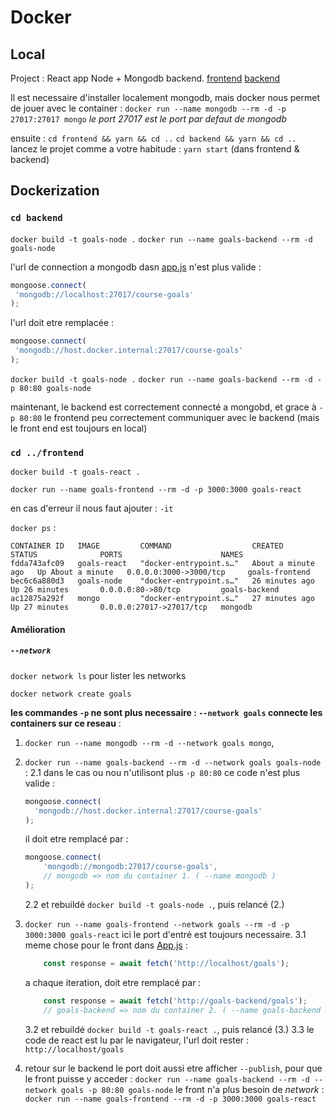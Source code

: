 # Docker

## Local 

Project : React app Node + Mongodb backend.
[frontend](./frontend/)
[backend](./backend/)

Il est necessaire d'installer localement mongodb, mais docker nous permet de jouer avec le container : ```docker run --name mongodb --rm -d -p 27017:27017 mongo```
*le port 27017 est le port par defaut de mongodb*

ensuite :
```cd frontend && yarn && cd ..```
```cd backend && yarn && cd ..```
lancez le projet comme a votre habitude : ```yarn start``` (dans frontend & backend)

## Dockerization

### ```cd backend```

```docker build -t goals-node .```
```docker run --name goals-backend --rm -d goals-node```

l'url de connection a mongodb dasn [app.js](backend/app.js) n'est plus valide :

 ```js
mongoose.connect(
  'mongodb://localhost:27017/course-goals'
);
 ```

 l'url doit etre remplacée :

 ```js
mongoose.connect(
  'mongodb://host.docker.internal:27017/course-goals'
);
 ```

```docker build -t goals-node .```
```docker run --name goals-backend --rm -d -p 80:80 goals-node```

maintenant, le backend est correctement connecté a mongobd, et grace à ```-p 80:80``` le frontend peu correctement communiquer avec le backend (mais le front end est toujours en local)

### ```cd ../frontend```

```docker build -t goals-react .```

```docker run --name goals-frontend --rm -d -p 3000:3000 goals-react```

en cas d'erreur il nous faut ajouter : ```-it``` 

```docker ps``` :

```shell
CONTAINER ID   IMAGE         COMMAND                  CREATED              STATUS              PORTS                      NAMES
fdda743afc09   goals-react   "docker-entrypoint.s…"   About a minute ago   Up About a minute   0.0.0.0:3000->3000/tcp     goals-frontend
bec6c6a880d3   goals-node    "docker-entrypoint.s…"   26 minutes ago       Up 26 minutes       0.0.0.0:80->80/tcp         goals-backend
ac12875a292f   mongo         "docker-entrypoint.s…"   27 minutes ago       Up 27 minutes       0.0.0.0:27017->27017/tcp   mongodb
```

#### Amélioration

##### ```--network```

```docker network ls``` pour lister les networks

```docker network create goals```

**les commandes ```-p``` ne sont plus necessaire : ```--network goals``` connecte les containers sur ce reseau** :

1. ```docker run --name mongodb --rm -d --network goals mongo```,
2. ```docker run --name goals-backend --rm -d --network goals goals-node``` :
    2.1 dans le cas ou nou n'utilisont plus ```-p 80:80``` ce code n'est plus valide :

    ```js
    mongoose.connect(
      'mongodb://host.docker.internal:27017/course-goals'
    );
    ```

    il doit etre remplacé par :

    ```js
    mongoose.connect(
        'mongodb://mongodb:27017/course-goals',
        // mongodb => nom du container 1. ( --name mongodb )
    );
    ```

    2.2 et rebuildé ```docker build -t goals-node .```, puis relancé (2.)

3. ```docker run --name goals-frontend --network goals --rm -d -p 3000:3000 goals-react```
   ici le port d'entré est toujours necessaire.
   3.1 meme chose pour le front dans [App.js](./frontend/src/App.js) :

    ```js
        const response = await fetch('http://localhost/goals');
    ```

    a chaque iteration, doit etre remplacé par :

    ```js
        const response = await fetch('http://goals-backend/goals');
        // goals-backend => nom du container 2. ( --name goals-backend )
    ```

    3.2 et rebuildé ```docker build -t goals-react .```, puis relancé (3.)
    3.3 le code de react est lu par le navigateur, l'url doit rester : ```http://localhost/goals```

4. retour sur le backend le port doit aussi etre afficher ```--publish```, pour que le front puisse y acceder :
   ```docker run --name goals-backend --rm -d --network goals -p 80:80 goals-node```
   le front n'a plus besoin de *network* : ```docker run --name goals-frontend --rm -d -p 3000:3000 goals-react```
